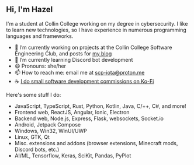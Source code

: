 ## Hi, I'm Hazel

I'm a student at Collin College working on my degree in cybersecurity.
I like to learn new technologies, so I have experience in numerous programming languages and frameworks.

- 🔭 I’m currently working on projects at the Collin College Software Engineering Club, and posts for [my blog](https://scp-iota.github.io)
- 🌱 I’m currently learning Discord bot development
- 😄 Pronouns: she/her
- 📫 How to reach me: email me at scp-iota@proton.me
- ☕ [I do small software development commissions on Ko-Fi](https://ko-fi.com/scpiota)

Here's some stuff I do:

- JavaScript, TypeScript, Rust, Python, Kotlin, Java, C/++, C#, and more!
- Frontend web, ReactJS, Angular, Ionic, Electron
- Backend web, Node.js, Express, Flask, websockets, Socket.io
- Android, Jetpack Compose
- Windows, Win32, WinUI/UWP
- Linux, GTK, Qt
- Misc. extensions and addons (browser extensions, Minecraft mods, Discord bots, etc.)
- AI/ML, Tensorflow, Keras, SciKit, Pandas, PyPlot

